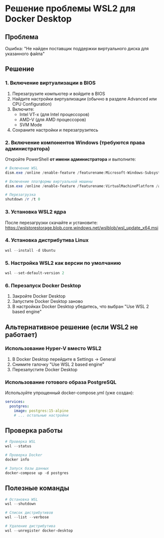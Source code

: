 # Решение проблемы WSL2 для Docker Desktop

## Проблема
Ошибка: "Не найден поставщик поддержки виртуального диска для указанного файла"

## Решение

### 1. Включение виртуализации в BIOS
1. Перезагрузите компьютер и войдите в BIOS
2. Найдите настройки виртуализации (обычно в разделе Advanced или CPU Configuration)
3. Включите:
   - Intel VT-x (для Intel процессоров)
   - AMD-V (для AMD процессоров)
   - SVM Mode
4. Сохраните настройки и перезагрузитесь

### 2. Включение компонентов Windows (требуются права администратора)

Откройте PowerShell **от имени администратора** и выполните:

```powershell
# Включение WSL
dism.exe /online /enable-feature /featurename:Microsoft-Windows-Subsystem-Linux /all /norestart

# Включение платформы виртуальной машины
dism.exe /online /enable-feature /featurename:VirtualMachinePlatform /all /norestart

# Перезагрузка
shutdown /r /t 0
```

### 3. Установка WSL2 ядра
После перезагрузки скачайте и установите:
https://wslstorestorage.blob.core.windows.net/wslblob/wsl_update_x64.msi

### 4. Установка дистрибутива Linux
```powershell
wsl --install -d Ubuntu
```

### 5. Настройка WSL2 как версии по умолчанию
```powershell
wsl --set-default-version 2
```

### 6. Перезапуск Docker Desktop
1. Закройте Docker Desktop
2. Запустите Docker Desktop заново
3. В настройках Docker Desktop убедитесь, что выбран "Use WSL 2 based engine"

## Альтернативное решение (если WSL2 не работает)

### Использование Hyper-V вместо WSL2
1. В Docker Desktop перейдите в Settings → General
2. Снимите галочку "Use WSL 2 based engine"
3. Перезапустите Docker Desktop

### Использование готового образа PostgreSQL
Используйте упрощенный docker-compose.yml (уже создан):
```yaml
services:
  postgres:
    image: postgres:15-alpine
    # ... остальные настройки
```

## Проверка работы
```powershell
# Проверка WSL
wsl --status

# Проверка Docker
docker info

# Запуск базы данных
docker-compose up -d postgres
```

## Полезные команды
```powershell
# Остановка WSL
wsl --shutdown

# Список дистрибутивов
wsl --list --verbose

# Удаление дистрибутива
wsl --unregister docker-desktop
```





